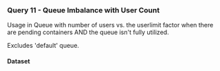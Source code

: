 ### Query 11 - Queue Imbalance with User Count

Usage in Queue with number of users vs. the userlimit factor when there are pending containers AND the queue isn't fully utilized.

Excludes 'default' queue.

#### Dataset
